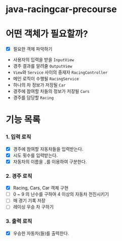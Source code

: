 # java-racingcar-precourse

# 어떤 객체가 필요할까?
- [x] 필요한 객체 파악하기
- 사용자의 입력을 받을 `InputView`
- 경주 결과를 알려줄 `OutputView`
- `View`와 `Service` 사이의 중재자 `RacingController`
- 메인 로직이 수행될 `RacingService`
- 하나의 차 정보가 저장될 `Car`
- 경주에 참여할 차들의 정보가 저장될 `Cars`
- 경주를 담당할 `Racing`

# 기능 목록

### 1. 입력 로직
- [x] 경주에 참여할 자동차들을 입력받는다.
- [x] 시도 횟수를 입력받는다.
- [x] 자동차의 이름을 `,`를 이용하여 구분한다.

### 2. 경주 로직
- [x] Racing, Cars, Car 객체 구현
- [ ] 0 ~ 9 의 난수를 구하여 4 이상의 자동차 전진시키기
- [ ] 매 경기 기록 저장
- [ ] 레이싱 우승 차 구하기

### 3. 출력 로직
- [x] 우승한 자동차(들)를 출력한다.